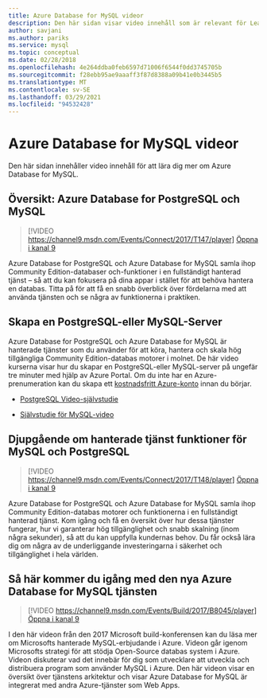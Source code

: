 ```yaml
---
title: Azure Database for MySQL videor
description: Den här sidan visar video innehåll som är relevant för Learning Azure Database for MySQL, Microsofts hanterade MySQL-erbjudande i Azure.
author: savjani
ms.author: pariks
ms.service: mysql
ms.topic: conceptual
ms.date: 02/28/2018
ms.openlocfilehash: 4e264ddba0feb6597d71006f6544f0dd3745705b
ms.sourcegitcommit: f28ebb95ae9aaaff3f87d8388a09b41e0b3445b5
ms.translationtype: MT
ms.contentlocale: sv-SE
ms.lasthandoff: 03/29/2021
ms.locfileid: "94532428"
---
```

# <a name="azure-database-for-mysql-videos"></a>Azure Database for MySQL videor

Den här sidan innehåller video innehåll för att lära dig mer om Azure Database for MySQL.

## <a name="overview-azure-database-for-postgresql-and-mysql"></a>Översikt: Azure Database for PostgreSQL och MySQL

>[!VIDEO https://channel9.msdn.com/Events/Connect/2017/T147/player] 
[Öppna i kanal 9](https://channel9.msdn.com/Events/Connect/2017/T147)

Azure Database for PostgreSQL och Azure Database for MySQL samla ihop Community Edition-databaser och-funktioner i en fullständigt hanterad tjänst – så att du kan fokusera på dina appar i stället för att behöva hantera en databas. Titta på för att få en snabb överblick över fördelarna med att använda tjänsten och se några av funktionerna i praktiken.

## <a name="create-a-postgresql-or-mysql-server"></a>Skapa en PostgreSQL-eller MySQL-Server
Azure Database for PostgreSQL och Azure Database for MySQL är hanterade tjänster som du använder för att köra, hantera och skala hög tillgängliga Community Edition-databas motorer i molnet. De här video kurserna visar hur du skapar en PostgreSQL-eller MySQL-server på ungefär tre minuter med hjälp av Azure Portal. Om du inte har en Azure-prenumeration kan du skapa ett [kostnadsfritt Azure-konto](https://azure.microsoft.com/free/) innan du börjar.

* [PostgreSQL Video-självstudie](https://azure.microsoft.com/resources/videos/create-an-azure-database-for-postgresql-server-in-the-azure-portal)

* [Självstudie för MySQL-video](https://azure.microsoft.com/resources/videos/create-an-azure-database-for-mysql-server-by-using-the-azure-portal)

## <a name="deep-dive-on-managed-service-capabilities-for-mysql-and-postgresql"></a>Djupgående om hanterade tjänst funktioner för MySQL och PostgreSQL

>[!VIDEO https://channel9.msdn.com/Events/Connect/2017/T148/player]
[Öppna i kanal 9](https://channel9.msdn.com/Events/Connect/2017/T148)

Azure Database for PostgreSQL och Azure Database for MySQL samla ihop Community Edition-databas motorer och funktionerna i en fullständigt hanterad tjänst. Kom igång och få en översikt över hur dessa tjänster fungerar, hur vi garanterar hög tillgänglighet och snabb skalning (inom några sekunder), så att du kan uppfylla kundernas behov. Du får också lära dig om några av de underliggande investeringarna i säkerhet och tillgänglighet i hela världen.

## <a name="how-to-get-started-with-the-new-azure-database-for-mysql-service"></a>Så här kommer du igång med den nya Azure Database for MySQL tjänsten

>[!VIDEO https://channel9.msdn.com/Events/Build/2017/B8045/player]
[Öppna i kanal 9](https://channel9.msdn.com/events/Build/2017/B8045)

I den här videon från den 2017 Microsoft build-konferensen kan du läsa mer om Microsofts hanterade MySQL-erbjudande i Azure. Videon går igenom Microsofts strategi för att stödja Open-Source databas system i Azure. Videon diskuterar vad det innebär för dig som utvecklare att utveckla och distribuera program som använder MySQL i Azure. Den här videon visar en översikt över tjänstens arkitektur och visar Azure Database for MySQL är integrerat med andra Azure-tjänster som Web Apps.
